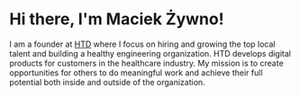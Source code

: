 # Hi there, I'm Maciek Żywno!

I am a founder at [HTD](https://htdevelopers.com) where I focus on hiring and growing the top local talent and building a healthy engineering organization. HTD develops digital products for customers in the healthcare industry. My mission is to create opportunities for others to do meaningful work and achieve their full potential both inside and outside of the organization.

